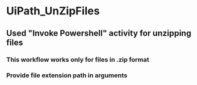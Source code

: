 # UiPath_UnZipFiles
## Used "Invoke Powershell" activity for unzipping files
### This workflow works only for files in .zip format
### Provide file extension path in arguments
